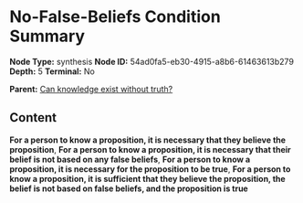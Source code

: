 # No-False-Beliefs Condition Summary

**Node Type:** synthesis
**Node ID:** 54ad0fa5-eb30-4915-a8b6-61463613b279
**Depth:** 5
**Terminal:** No

**Parent:** [Can knowledge exist without truth?](can-knowledge-exist-without-truth-antithesis-45fb4014-38d4-4ca5-9ccf-46f5d5f56654.md)

## Content

**For a person to know a proposition, it is necessary that they believe the proposition**, **For a person to know a proposition, it is necessary that their belief is not based on any false beliefs**, **For a person to know a proposition, it is necessary for the proposition to be true**, **For a person to know a proposition, it is sufficient that they believe the proposition, the belief is not based on false beliefs, and the proposition is true**
